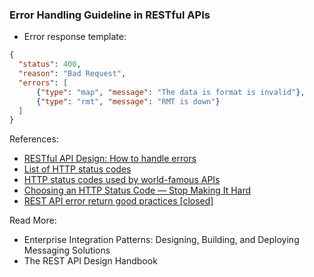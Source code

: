 ### Error Handling Guideline in RESTful APIs

* Error response template:
```json
{
  "status": 400,
  "reason": "Bad Request",
  "errors": [
      {"type": "map", "message": "The data is format is invalid"},
      {"type": "rmt", "message": "RMT is down"}
  ]
}
```


References:
- [RESTful API Design: How to handle errors](https://alidg.me/blog/2016/9/24/rest-api-error-handling)
- [List of HTTP status codes](https://en.wikipedia.org/wiki/List_of_HTTP_status_codes)
- [HTTP status codes used by world-famous APIs](https://gist.github.com/vkostyukov/32c84c0c01789425c29a)
- [Choosing an HTTP Status Code — Stop Making It Hard](https://www.codetinkerer.com/2015/12/04/choosing-an-http-status-code.html)
- [REST API error return good practices [closed]](https://stackoverflow.com/questions/942951/rest-api-error-return-good-practices)

Read More:
* Enterprise Integration Patterns: Designing, Building, and Deploying Messaging Solutions
* The REST API Design Handbook
